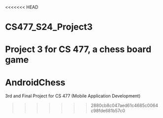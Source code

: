 <<<<<<< HEAD
# CS477_S24_Project3
Project 3 for CS 477, a chess board game
=======
# AndroidChess
3rd and Final Project for CS 477 (Mobile Application Development)
>>>>>>> 2880cb8c047aed61c4685c0064c98fde681b57c0
